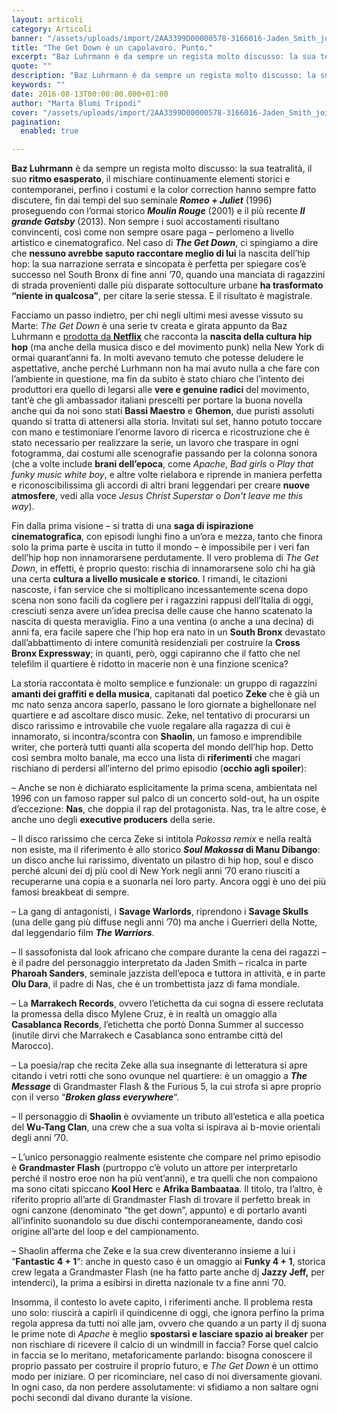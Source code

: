 ```yaml
---
layout: articoli
category: Articoli
banner: "/assets/uploads/import/2AA3399D00000578-3166016-Jaden_Smith_joined_his_co_stars_on_the_set_of_The_Get_Down_in_Br-m-30_1437182372786.jpg"
title: "The Get Down è un capolavoro. Punto."
excerpt: "Baz Luhrmann è da sempre un regista molto discusso: la sua teatralità, il suo ritmo esasperato, il mischiare continuamente elementi storici e contemporanei, perfino i costumi e la color correction hanno sempre fatto discutere, fin dai tempi del suo seminale Romeo + Juliet (1996) proseguendo con l’ormai storico Moulin Rouge (2001) e il più recente Il grande [&hellip"
quote: ""
description: "Baz Luhrmann è da sempre un regista molto discusso: la sua teatralità, il suo ritmo esasperato, il mischiare continuamente elementi storici e contemporanei, perfino i costumi e la color correction hanno sempre fatto discutere, fin dai tempi del suo seminale Romeo + Juliet (1996) proseguendo con l’ormai storico Moulin Rouge (2001) e il più recente Il grande [&hellip"
keywords: ""
date: 2016-08-13T00:00:00.000+01:00
author: "Marta Blumi Tripodi"
cover: "/assets/uploads/import/2AA3399D00000578-3166016-Jaden_Smith_joined_his_co_stars_on_the_set_of_The_Get_Down_in_Br-m-30_1437182372786.jpg"
pagination:
  enabled: true

---
```


**Baz Luhrmann** è da sempre un regista molto discusso: la sua teatralità, il suo **ritmo esasperato**, il mischiare continuamente elementi storici e contemporanei, perfino i costumi e la color correction hanno sempre fatto discutere, fin dai tempi del suo seminale **_Romeo + Juliet_** (1996) proseguendo con l’ormai storico **_Moulin Rouge_** (2001) e il più recente **_Il grande Gatsby_** (2013). Non sempre i suoi accostamenti risultano convincenti, così come non sempre osare paga – perlomeno a livello artistico e cinematografico. Nel caso di **_The Get Down_**, ci spingiamo a dire che **nessuno avrebbe saputo raccontare meglio di lui** la nascita dell’hip hop: la sua narrazione serrata e sincopata è perfetta per spiegare cos’è successo nel South Bronx di fine anni ’70, quando una manciata di ragazzini di strada provenienti dalle più disparate sottoculture urbane **ha trasformato “niente in qualcosa”**, per citare la serie stessa. E il risultato è magistrale.

Facciamo un passo indietro, per chi negli ultimi mesi avesse vissuto su Marte: _The Get Down_ è una serie tv creata e girata appunto da Baz Luhrmann e [prodotta da **Netflix**](https://www.netflix.com/it/title/80025601) che racconta la **nascita della cultura hip hop** (ma anche della musica disco e del movimento punk) nella New York di ormai quarant’anni fa. In molti avevano temuto che potesse deludere le aspettative, anche perché Lurhmann non ha mai avuto nulla a che fare con l’ambiente in questione, ma fin da subito è stato chiaro che l’intento dei produttori era quello di legarsi alle **vere e genuine radici** del movimento, tant’è che gli ambassador italiani prescelti per portare la buona novella anche qui da noi sono stati **Bassi Maestro** e **Ghemon**, due puristi assoluti quando si tratta di attenersi alla storia. Invitati sul set, hanno potuto toccare con mano e testimoniare l’enorme lavoro di ricerca e ricostruzione che è stato necessario per realizzare la serie, un lavoro che traspare in ogni fotogramma, dai costumi alle scenografie passando per la colonna sonora (che a volte include **brani dell’epoca**, come _Apache_, _Bad girls_ o _Play that funky music white boy_, e altre volte rielabora e riprende in maniera perfetta e riconoscibilissima gli accordi di altri brani leggendari per creare **nuove atmosfere**, vedi alla voce _Jesus Christ Superstar_ o _Don’t leave me this way_).

Fin dalla prima visione – si tratta di una **saga di ispirazione cinematografica**, con episodi lunghi fino a un’ora e mezza, tanto che finora solo la prima parte è uscita in tutto il mondo – è impossibile per i veri fan dell’hip hop non innamorarsene perdutamente. Il vero problema di _The Get Down_, in effetti, è proprio questo: rischia di innamorarsene solo chi ha già una certa **cultura a livello musicale e storico**. I rimandi, le citazioni nascoste, i fan service che si moltiplicano incessantemente scena dopo scena non sono facili da cogliere per i ragazzini rappusi dell’Italia di oggi, cresciuti senza avere un’idea precisa delle cause che hanno scatenato la nascita di questa meraviglia. Fino a una ventina (o anche a una decina) di anni fa, era facile sapere che l’hip hop era nato in un **South Bronx** devastato dall’abbattimento di intere comunità residenziali per costruire la **Cross Bronx Expressway**; in quanti, però, oggi capiranno che il fatto che nel telefilm il quartiere è ridotto in macerie non è una finzione scenica?

La storia raccontata è molto semplice e funzionale: un gruppo di ragazzini **amanti dei graffiti e della musica**, capitanati dal poetico **Zeke** che è già un mc nato senza ancora saperlo, passano le loro giornate a bighellonare nel quartiere e ad ascoltare disco music. Zeke, nel tentativo di procurarsi un disco rarissimo e introvabile che vuole regalare alla ragazza di cui è innamorato, si incontra/scontra con **Shaolin**, un famoso e imprendibile writer, che porterà tutti quanti alla scoperta del mondo dell’hip hop. Detto così sembra molto banale, ma ecco una lista di **riferimenti** che magari rischiano di perdersi all’interno del primo episodio (**occhio agli spoiler**):

– Anche se non è dichiarato esplicitamente la prima scena, ambientata nel 1996 con un famoso rapper sul palco di un concerto sold-out, ha un ospite d’eccezione: **Nas**, che doppia il rap del protagonista. Nas, tra le altre cose, è anche uno degli **executive producers** della serie.

– Il disco rarissimo che cerca Zeke si intitola _Pakossa remix_ e nella realtà non esiste, ma il riferimento è allo storico **_Soul Makossa_ di Manu Dibango**: un disco anche lui rarissimo, diventato un pilastro di hip hop, soul e disco perché alcuni dei dj più cool di New York negli anni ’70 erano riusciti a recuperarne una copia e a suonarla nei loro party. Ancora oggi è uno dei più famosi breakbeat di sempre.

– La gang di antagonisti, i **Savage Warlords**, riprendono i **Savage Skulls** (una delle gang più diffuse negli anni ’70) ma anche i Guerrieri della Notte, dal leggendario film **_The Warriors_**.

– Il sassofonista dal look africano che compare durante la cena dei ragazzi – è il padre del personaggio interpretato da Jaden Smith – ricalca in parte **Pharoah Sanders**, seminale jazzista dell’epoca e tuttora in attività, e in parte **Olu Dara**, il padre di Nas, che è un trombettista jazz di fama mondiale.

– La **Marrakech Records**, ovvero l’etichetta da cui sogna di essere reclutata la promessa della disco Mylene Cruz, è in realtà un omaggio alla **Casablanca Records**, l’etichetta che portò Donna Summer al successo (inutile dirvi che Marrakech e Casablanca sono entrambe città del Marocco).

– La poesia/rap che recita Zeke alla sua insegnante di letteratura si apre citando i vetri rotti che sono ovunque nel quartiere: è un omaggio a _**The Message**_ di Grandmaster Flash & the Furious 5, la cui strofa si apre proprio con il verso “_**Broken glass everywhere**_“.

– Il personaggio di **Shaolin** è ovviamente un tributo all’estetica e alla poetica del **Wu-Tang Clan**, una crew che a sua volta si ispirava ai b-movie orientali degli anni ’70.

– L’unico personaggio realmente esistente che compare nel primo episodio è **Grandmaster Flash** (purtroppo c’è voluto un attore per interpretarlo perché il nostro eroe non ha più vent’anni), e tra quelli che non compaiono ma sono citati spiccano **Kool Herc** e **Afrika Bambaataa**. Il titolo, tra l’altro, è riferito proprio all’arte di Grandmaster Flash di trovare il perfetto break in ogni canzone (denominato “the get down”, appunto) e di portarlo avanti all’infinito suonandolo su due dischi contemporaneamente, dando così origine all’arte del loop e del campionamento.

– Shaolin afferma che Zeke e la sua crew diventeranno insieme a lui i “**Fantastic 4 + 1**“: anche in questo caso è un omaggio ai **Funky 4 + 1**, storica crew legata a Grandmaster Flash (ne ha fatto parte anche dj **Jazzy Jeff,** per intenderci), la prima a esibirsi in diretta nazionale tv a fine anni ’70.

Insomma, il contesto lo avete capito, i riferimenti anche. Il problema resta uno solo: riuscirà a capirli il quindicenne di oggi, che ignora perfino la prima regola appresa da tutti noi alle jam, ovvero che quando a un party il dj suona le prime note di _Apache_ è meglio **spostarsi e lasciare spazio ai breaker** per non rischiare di ricevere il calcio di un windmill in faccia? Forse quel calcio in faccia se lo meritano, metaforicamente parlando: bisogna conoscere il proprio passato per costruire il proprio futuro, e _The Get Down_ è un ottimo modo per iniziare. O per ricominciare, nel caso di noi diversamente giovani. In ogni caso, da non perdere assolutamente: vi sfidiamo a non saltare ogni pochi secondi dal divano durante la visione.